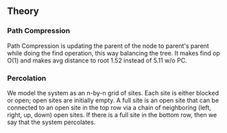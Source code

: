 ## Theory
### Path Compression
Path Compression is updating the parent of the node to parent's parent 
while doing the find operation, this way balancing the tree. It makes 
find op O(1) and makes avg distance to root 1.52 instead of 5.11 w/o PC.

### Percolation
We model the system as an n-by-n grid of sites. Each site is either blocked 
or open; open sites are initially empty. A full site is an open site that can 
be connected to an open site in the top row via a chain of neighboring (left, 
right, up, down) open sites. If there is a full site in the bottom row, then 
we say that the system percolates.